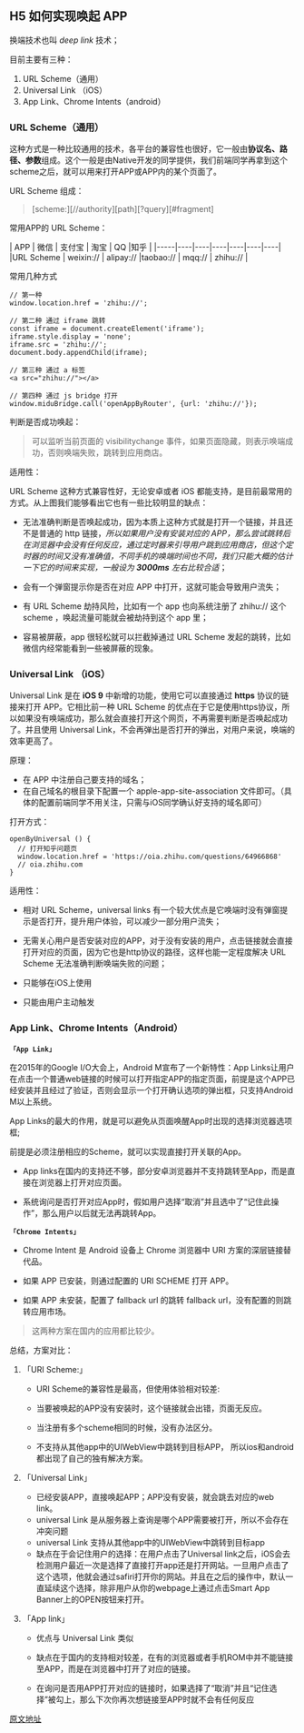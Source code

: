 ## H5 如何实现唤起 APP

换端技术也叫 *deep link* 技术；

目前主要有三种：

1. URL Scheme（通用）
2. Universal Link （iOS）
3. App Link、Chrome Intents（android）

### URL Scheme（通用）

这种方式是一种比较通用的技术，各平台的兼容性也很好，它一般由**协议名、路径、参数**组成。这个一般是由Native开发的同学提供，我们前端同学再拿到这个scheme之后，就可以用来打开APP或APP内的某个页面了。

URL Scheme 组成：
> [scheme:][//authority][path][?query][#fragment]

常用APP的 URL Scheme：

| APP | 微信 | 支付宝	| 淘宝 | QQ |知乎 |
|-----|----|----|----|----|----|----|
|URL Scheme	| weixin://	| alipay://	|taobao:// |	mqq:// |	zhihu:// |

常用几种方式

```
// 第一种 
window.location.href = 'zhihu://';

// 第二种 通过 iframe 跳转
const iframe = document.createElement('iframe');
iframe.style.display = 'none';
iframe.src = 'zhihu://';
document.body.appendChild(iframe);

// 第三种 通过 a 标签
<a src="zhihu://"></a>

// 第四种 通过 js bridge 打开
window.miduBridge.call('openAppByRouter', {url: 'zhihu://'});
```

判断是否成功唤起：

> 可以监听当前页面的 visibilitychange 事件，如果页面隐藏，则表示唤端成功，否则唤端失败，跳转到应用商店。

适用性：

URL Scheme 这种方式兼容性好，无论安卓或者 iOS 都能支持，是目前最常用的方式。从上图我们能够看出它也有一些比较明显的缺点：

* 无法准确判断是否唤起成功，因为本质上这种方式就是打开一个链接，并且还不是普通的 http 链接，*所以如果用户没有安装对应的 APP，那么尝试跳转后在浏览器中会没有任何反应，通过定时器来引导用户跳到应用商店，但这个定时器的时间又没有准确值，不同手机的唤端时间也不同，我们只能大概的估计一下它的时间来实现，一般设为 **3000ms** 左右比较合适*；

* 会有一个弹窗提示你是否在对应 APP 中打开，这就可能会导致用户流失；

* 有 URL Scheme 劫持风险，比如有一个 app 也向系统注册了 zhihu:// 这个 scheme ，唤起流量可能就会被劫持到这个 app 里；

* 容易被屏蔽，app 很轻松就可以拦截掉通过 URL Scheme 发起的跳转，比如微信内经常能看到一些被屏蔽的现象。


### Universal Link （iOS）

Universal Link 是在 **iOS 9** 中新增的功能，使用它可以直接通过 **https** 协议的链接来打开 APP。它相比前一种 URL Scheme 的优点在于它是使用https协议，所以如果没有唤端成功，那么就会直接打开这个网页，不再需要判断是否唤起成功了。并且使用 Universal Link，不会再弹出是否打开的弹出，对用户来说，唤端的效率更高了。

原理：

* 在 APP 中注册自己要支持的域名；
* 在自己域名的根目录下配置一个 apple-app-site-association 文件即可。（具体的配置前端同学不用关注，只需与iOS同学确认好支持的域名即可）

打开方式：
```
openByUniversal () {
  // 打开知乎问题页
  window.location.href = 'https://oia.zhihu.com/questions/64966868'
  // oia.zhihu.com
}
```

适用性：

* 相对 URL Scheme，universal links 有一个较大优点是它唤端时没有弹窗提示是否打开，提升用户体验，可以减少一部分用户流失；

* 无需关心用户是否安装对应的APP，对于没有安装的用户，点击链接就会直接打开对应的页面，因为它也是http协议的路径，这样也能一定程度解决 URL Scheme 无法准确判断唤端失败的问题；

* 只能够在iOS上使用

* 只能由用户主动触发


### App Link、Chrome Intents（Android）

**`「App Link」`**

在2015年的Google I/O大会上，Android M宣布了一个新特性：App Links让用户在点击一个普通web链接的时候可以打开指定APP的指定页面，前提是这个APP已经安装并且经过了验证，否则会显示一个打开确认选项的弹出框，只支持Android M以上系统。

App Links的最大的作用，就是可以避免从页面唤醒App时出现的选择浏览器选项框;

前提是必须注册相应的Scheme，就可以实现直接打开关联的App。

* App links在国内的支持还不够，部分安卓浏览器并不支持跳转至App，而是直接在浏览器上打开对应页面。

* 系统询问是否打开对应App时，假如用户选择“取消”并且选中了“记住此操作”，那么用户以后就无法再跳转App。

**`「Chrome Intents」`**

* Chrome Intent 是 Android 设备上 Chrome 浏览器中 URI 方案的深层链接替代品。

* 如果 APP 已安装，则通过配置的 URI SCHEME 打开 APP。

* 如果 APP 未安装，配置了 fallback url 的跳转 fallback url，没有配置的则跳转应用市场。

> 这两种方案在国内的应用都比较少。



总结，方案对比：

1. 「URI Scheme:」

    * URI Scheme的兼容性是最高，但使用体验相对较差:

    * 当要被唤起的APP没有安装时，这个链接就会出错，页面无反应。

    * 当注册有多个scheme相同的时候，没有办法区分。

    * 不支持从其他app中的UIWebView中跳转到目标APP， 所以ios和android都出现了自己的独有解决方案。

2. 「Universal Link」

    * 已经安装APP，直接唤起APP；APP没有安装，就会跳去对应的web link。
    * universal Link 是从服务器上查询是哪个APP需要被打开，所以不会存在冲突问题
    * universal Link 支持从其他app中的UIWebView中跳转到目标app
    * 缺点在于会记住用户的选择：在用户点击了Universal link之后，iOS会去检测用户最近一次是选择了直接打开app还是打开网站。一旦用户点击了这个选项，他就会通过safiri打开你的网站。并且在之后的操作中，默认一直延续这个选择，除非用户从你的webpage上通过点击Smart App Banner上的OPEN按钮来打开。

3. 「App link」

    * 优点与 Universal Link 类似

    * 缺点在于国内的支持相对较差，在有的浏览器或者手机ROM中并不能链接至APP，而是在浏览器中打开了对应的链接。

    * 在询问是否用APP打开对应的链接时，如果选择了“取消”并且“记住选择”被勾上，那么下次你再次想链接至APP时就不会有任何反应


[原文地址](https://mp.weixin.qq.com/s?__biz=MzAxODE2MjM1MA==&mid=2651613205&idx=1&sn=9d8487be746ae15418e42f4af5007315&chksm=8022bfd4b75536c26aa2c133b0a2c7630163cd83dd16a240e8d221ea21c1dc509ffdd6b29ece&mpshare=1&scene=1&srcid=0403sillCpVlrI2cY0PCGnIS&sharer_sharetime=1680501827450&sharer_shareid=9d0e9f57a86917086db97b65acffb6a0&version=4.1.0.99228&platform=mac#rd)